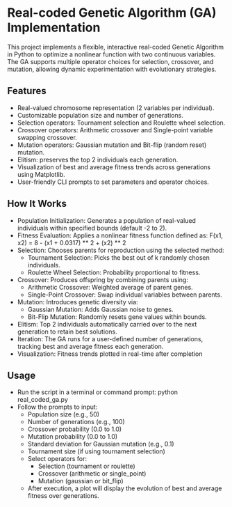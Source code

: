 # Real-coded Genetic Algorithm (GA) Implementation

This project implements a flexible, interactive real-coded Genetic Algorithm in Python to optimize a nonlinear function with two continuous variables. The GA supports multiple operator choices for selection, crossover, and mutation, allowing dynamic experimentation with evolutionary strategies.

## Features

- Real-valued chromosome representation (2 variables per individual).
- Customizable population size and number of generations.
- Selection operators: Tournament selection and Roulette wheel selection.
- Crossover operators: Arithmetic crossover and Single-point variable swapping crossover.
- Mutation operators: Gaussian mutation and Bit-flip (random reset) mutation.
- Elitism: preserves the top 2 individuals each generation.
- Visualization of best and average fitness trends across generations using Matplotlib.
- User-friendly CLI prompts to set parameters and operator choices.

## How It Works

- Population Initialization: Generates a population of real-valued individuals within specified bounds (default -2 to 2).
- Fitness Evaluation: Applies a nonlinear fitness function defined as: F(x1, x2) = 8 - (x1 + 0.0317) ** 2 + (x2) ** 2 
- Selection: Chooses parents for reproduction using the selected method:
  - Tournament Selection: Picks the best out of k randomly chosen individuals.
  - Roulette Wheel Selection: Probability proportional to fitness.
- Crossover: Produces offspring by combining parents using:
  - Arithmetic Crossover: Weighted average of parent genes.
  - Single-Point Crossover: Swap individual variables between parents.
- Mutation: Introduces genetic diversity via:
  - Gaussian Mutation: Adds Gaussian noise to genes.
  - Bit-Flip Mutation: Randomly resets gene values within bounds.
- Elitism: Top 2 individuals automatically carried over to the next generation to retain best solutions.
- Iteration: The GA runs for a user-defined number of generations, tracking best and average fitness each generation.
- Visualization: Fitness trends plotted in real-time after completion

## Usage

- Run the script in a terminal or command prompt: python real_coded_ga.py
- Follow the prompts to input:
  - Population size (e.g., 50)
  - Number of generations (e.g., 100)
  - Crossover probability (0.0 to 1.0)
  - Mutation probability (0.0 to 1.0)
  - Standard deviation for Gaussian mutation (e.g., 0.1)
  - Tournament size (if using tournament selection)
  - Select operators for:
    - Selection (tournament or roulette)
    - Crossover (arithmetic or single_point)
    - Mutation (gaussian or bit_flip)
  - After execution, a plot will display the evolution of best and average fitness over generations.



